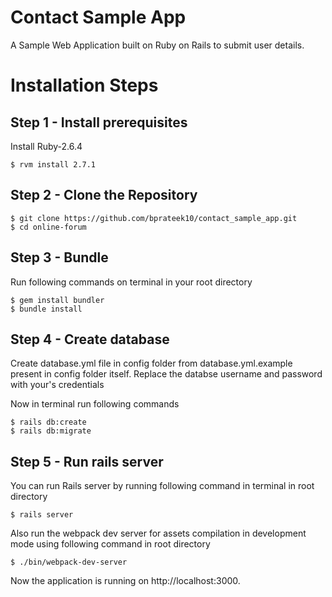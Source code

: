 # Contact Sample App

A Sample Web Application built on Ruby on Rails to submit user details.

# Installation Steps

## Step 1 - Install prerequisites

Install Ruby-2.6.4

    $ rvm install 2.7.1

## Step 2 - Clone the Repository

    $ git clone https://github.com/bprateek10/contact_sample_app.git
    $ cd online-forum

## Step 3 - Bundle

Run following commands on terminal in your root directory

    $ gem install bundler
    $ bundle install

## Step 4 - Create database

Create database.yml file in config folder from database.yml.example present in config folder itself. Replace the databse username and password with your's credentials

Now in terminal run following commands

    $ rails db:create
    $ rails db:migrate

## Step 5 - Run rails server

You can run Rails server by running following command in terminal in root directory

    $ rails server

Also run the webpack dev server for assets compilation in development mode using following command in root directory

    $ ./bin/webpack-dev-server

Now the application is running on http://localhost:3000.
